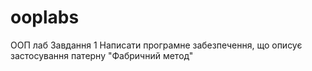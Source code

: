 # ooplabs
ООП лаб
Завдання 1
Написати програмне забезпечення, що описує застосування патерну "Фабричний метод"
